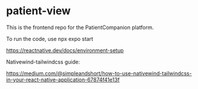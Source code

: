 # patient-view

This is the frontend repo for the PatientCompanion platform.

To run the code, use npx expo start

https://reactnative.dev/docs/environment-setup


Nativewind-tailwindcss guide:

https://medium.com/@simpleandshort/how-to-use-nativewind-tailwindcss-in-your-react-native-application-67874f41e13f
